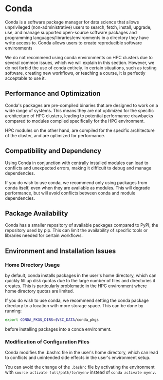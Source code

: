 # Conda

Conda is a software package manager for data science that allows unprivileged (non-administrative) users to search, 
fetch, install, upgrade, use, and manage supported open-source software packages and 
programming languages/libraries/environments in a directory they have write access to. 
Conda allows users to create reproducible software environments

We do not recommend using conda environments on HPC clusters due to several common issues, 
which we will explain in this section. However, we do not forbid the use of conda entirely. In certain situations, 
such as testing software, creating new workflows, or teaching a course, it is perfectly acceptable to use it.

## Performance and Optimization

Conda's packages are pre-compiled binaries that are designed to work on a wide range of systems. 
This means they are not optimized for the specific architecture of HPC clusters, 
leading to potential performance drawbacks compared to modules compiled specifically for the HPC environment.

HPC modules on the other hand, are compiled for the specific architecture of the cluster,
and are optimized for performance.

## Compatibility and Dependency

Using Conda in conjunction with centrally installed modules can lead to conflicts and unexpected errors, 
making it difficult to debug and manage dependencies.

If you do wish to use conda, we recommend only using packages from conda itself, even when they are available as modules.
This will degrade performance, but will avoid conflicts between conda and module dependencies.

## Package Availability

Conda has a smaller repository of available packages compared to PyPI, the repository used by pip. 
This can limit the availability of specific tools or libraries needed for certain workflows.

## Environment and Installation Issues

### Home Directory Usage

by default, conda installs packages in the user's home directory, 
which can quickly fill up disk quotas due to the large number of files and directories it creates. 
This is particularly problematic in the HPC environment where home directory quotas are limited.

If you do wish to use conda, we recommend setting the conda package directory to a location with more storage 
space. This can be done by running: 

```bash
export CONDA_PKGS_DIRS=$VSC_DATA/conda_pkgs
```

before installing packages into a conda environment.


### Modification of Configuration Files

Conda modifies the .bashrc file in the user's home directory, 
which can lead to conflicts and unintended side effects in the user's environment setup.

You can avoid the change of the `.bashrc` file by activating the environment with `source activate full/path/to/myenv`
instead of `conda activate myenv`.